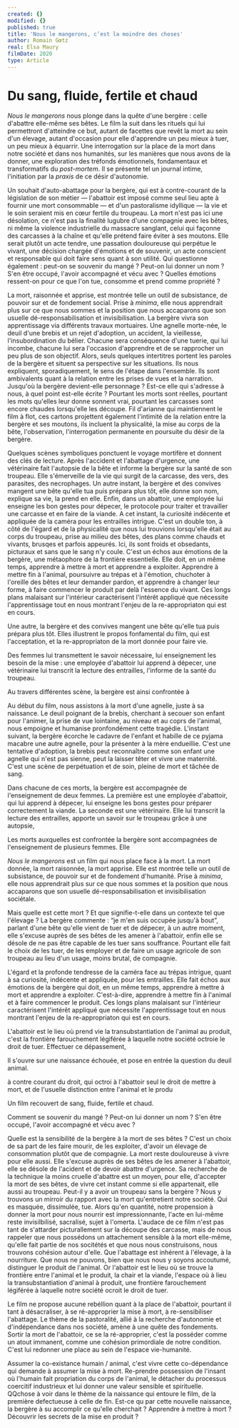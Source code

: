 ```yaml
---
created: {}
modified: {}
published: true
title: 'Nous le mangerons, c’est la moindre des choses'
author: Romain Gœtz
real: Elsa Maury
filmDate: 2020
type: Article
---
```


# Du sang, fluide, fertile et chaud

*Nous le mangerons* nous plonge dans la quête d'une bergère : celle d'abattre elle-même ses bêtes. Le film la suit dans les rituels qui lui permettront d'atteindre ce but, autant de facettes que revêt la mort au sein d'un élevage, autant d'occasion pour elle d'apprendre un peu mieux à tuer, un peu mieux à équarrir. Une interrogation sur la place de la mort dans notre société et dans nos humanités, sur les manières que nous avons de la donner, une exploration des tréfonds émotionnels, fondamentaux et transformatifs du *post-mortem*. Il se présente tel un journal intime, l'initiation par la *praxis* de ce désir d'autonomie.

Un souhait d'auto-abattage pour la bergère, qui est à contre-courant de la législation de son métier — l'abattoir est imposé comme seul lieu apte à fournir une mort consommable — et d'un pastoralisme idyllique — la vie et le soin seraient mis en cœur fertile du troupeau. La mort n'est pas ici une désolation, ce n'est pas la finalité lugubre d'une compagnie avec les bêtes, ni même la violence industrielle du massacre sanglant, celui qui façonne des carcasses à la chaîne et qu'elle prétend faire éviter à ses moutons. Elle serait plutôt un acte tendre, une passation douloureuse qui perpétue le vivant, une décision chargée d'émotions et de souvenir, un acte conscient et responsable qui doit faire sens quant à son utilité. Qui questionne également : peut-on se souvenir du mangé ? Peut-on lui donner un nom ? S'en être occupé, l'avoir accompagné et vécu avec ? Quelles émotions ressent-on pour ce que l'on tue, consomme et prend comme propriété ?

La mort, raisonnée et apprise, est montrée telle un outil de subsistance, de pouvoir sur et de fondement social. Prise à *minima*, elle nous apprendrait plus sur ce que nous sommes et la position que nous accaparons que son usuelle dé-responsabilisation et invisibilisation. La bergère vivra son apprentissage via différents travaux mortuaires. Une agnelle morte-née, le deuil d'une brebis et un rejet d'adoption, un accident, la vieillesse, l'insubordination du bélier. Chacune sera conséquence d'une tuerie, qui lui incombe, chacune lui sera l'occasion d'apprendre et de se rapprocher un peu plus de son objectif. Alors, seuls quelques intertitres portent les paroles de la bergère et situent sa perspective sur les situations. Ils nous expliquent, sporadiquement, le sens de l'étape dans l'ensemble. Ils sont ambivalents quant à la relation entre les prises de vues et la narration. Jusqu'où la bergère devient-elle personnage ? Est-ce elle qui s'adresse à nous, à quel point est-elle écrite ? Pourtant les morts sont réelles, pourtant les mots qu'elles leur donne sonnent vrai, pourtant les carcasses sont encore chaudes lorsqu'elle les découpe. Fil d'arianne qui maintiennent le film à flot, ces cartons projettent également l'intimité de la relation entre la bergère et ses moutons, ils incluent la physicalité, la mise au corps de la bête, l'observation, l'interrogation permanente en poursuite du désir de la bergère.

Quelques scènes symboliques ponctuent le voyage mortifère et donnent des clés de lecture. Après l'accident et l'abattage d'urgence, une vétérinaire fait l'autopsie de la bête et informe la bergère sur la santé de son troupeau. Elle s'émerveille de la vie qui surgit de la carcasse, des vers, des parasites, des necrophages. Un autre instant, la bergère et des convives mangent une bête qu'elle tua puis prépara plus tôt, elle donne son nom, explique sa vie, la prend en elle. Enfin, dans un abattoir, une employée lui enseigne les bon gestes pour dépecer, le protocole pour traiter et travailler une carcasse et en faire de la viande. A cet instant, la curiosité indécente et appliquée de la caméra pour les entrailles intrigue. C'est un double ton, à côté de l'égard et de la physicalité que nous lui trouvions lorsqu'elle était au corps du troupeau, prise au milieu des bêtes, des plans comme chauds et vivants, brusqes et parfois appeurés. Ici, ils sont froids et obsedants, picturaux et sans que le sang n'y coule. C'est un échos aux émotions de la bergère, une métaophore de la frontière essentielle. Elle doit, en un même temps, apprendre à mettre à mort et apprendre a exploiter. Apprendre à mettre fin à l'animal, poursuivre au trépas et à l'émotion, chuchoter à l'oreille des bêtes et leur demander pardon, et apprendre à changer leur forme, à faire commencer le produit par delà l'essence du vivant. Ces longs plans malaisant sur l'intérieur caractérisent l'intérêt appliqué que nécessite l'apprentissage tout en nous montrant l'enjeu de la re-appropriaton qui est en cours.



Une autre, la bergère et des convives mangent une bête qu'elle tua puis prépara plus tôt. Elles illustrent le propos fonfamental du film, qui est l'acceptation, et la re-appropriaton de la mort donnée pour faire vie.


Des femmes lui transmettent le savoir nécessaire, lui enseignement les besoin de la mise : une employée d'abattoir lui apprend à dépecer, une vétérinaire lui transcrit la lecture des entrailles, l'informe de la santé du troupeau.

Au travers différentes scène, la bergère est ainsi confrontée à 




Au début du film, nous assistons à la mort d'une agnelle, juste à sa naissance. Le deuil poignant de la brebis, cherchant à secouer son enfant pour l'animer, la prise de vue lointaine, au niveau et au coprs de l'animal, nous empoigne et humanise pronfondément cette tragédie. L'instant suivant, la bergère écorche le cadavre de l'enfant et habille de ce pyjama macabre une autre agnelle, pour la présenter à la mère endueillie. C'est une tentative d'adoption, la brebis peut reconnaître comme son enfant une agnelle qui n'est pas sienne, peut la laisser têter et vivre une maternité. C'est une scène de perpétuation et de soin, pleine de mort et tâchée de sang.


Dans chacune de ces morts, la bergère est accompagnée de l'enseignement de deux femmes. La première est une employée d'abattoir, qui lui apprend à dépecer, lui enseigne les bons gestes pour préparer correctement la viande. La seconde est une vétérinaire. Elle lui transcrit la lecture des entrailles, apporte un savoir sur le troupeau grâce à une autopsie, 


Les morts auxquelles est confrontée la bergère sont accompagnées de l'enseignement de plusieurs femmes. Elle 



*Nous le mangerons* est un film qui nous place face à la mort. La mort donnée, la mort raisonnée, la mort apprise. Elle est montrée telle un outil de subsistance, de pouvoir sur et de fondement d'humanité. Prise à *minima*, elle nous apprendrait plus sur ce que nous sommes et la position que nous accaparons que son usuelle dé-responsabilisation et invisibilisation sociétale. 

Mais quelle est cette mort ? Et que signifie-t-elle dans un contexte tel que l'élevage ? La bergère commente : “je m'en suis occupée jusqu'à bout”, parlant d'une bête qu'elle vient de tuer et de dépecer, à un autre moment, elle s'excuse auprès de ses bêtes de les amener à l'abattoir, enfin elle se désole de ne pas être capable de les tuer sans souffrance. Pourtant elle fait le choix de les tuer, de les employer et de faire un usage agricole de son troupeau au lieu d'un usage, moins brutal, de compagnie.

L'égard et la profonde tendresse de la caméra face au trépas intrigue, quant à sa curiosité, indécente et appliquée, pour les entrailles. Elle fait échos aux émotions de la bergère qui doit, en un même temps, apprendre à mettre à mort et apprendre a exploiter. C'est-à-dire, apprendre à mettre fin à l'animal et à faire commencer le produit. Ces longs plans malaisant sur l'intérieur caractérisent l'intérêt appliqué que nécessite l'apprentissage tout en nous montrant l'enjeu de la re-appropriaton qui est en cours.

L'abattoir est le lieu où prend vie la transubstantiation de l'animal au produit, c'est la frontière farouchement légiférée à laquelle notre société octroie le droit de tuer. Effectuer ce dépassement,  


Il s'ouvre sur une naissance échouée, et pose en entrée la question du deuil animal.

à contre courant du droit, qui octroi à l'abattoir seul le droit de mettre à mort, et de l'usuelle distinction entre l'animal et le produ

Un film recouvert de sang, fluide, fertile et chaud.

Comment se souvenir du mangé ? Peut-on lui donner un nom ? S'en être occupé, l'avoir accompagné et vécu avec ?

Quelle est la sensibilité de la bergère à la mort de ses bêtes ? C'est un choix de sa part de les faire mourir, de les exploiter, d'avoir un élevage de consommation plutôt que de compagnie. La mort reste douloureuse à vivre pour elle aussi. Elle s'excuse auprès de ses bêtes de les amener à l'abattoir, elle se désole de l'acident et de devoir abattre d'urgence. Sa recherche de la technique la moins cruelle d'abattre est un moyen, pour elle, d'accepter la mort de ses bêtes, de vivre cet instant comme si elle appartenait, elle aussi au troupeau. Peut-il y a avoir un troupeau sans la bergère ?
Nous y trouvons un mirroir du rapport avec la mort qu'entretient notre société. Qui es masquée, dissimulée, tue. Alors qu'en quantité, notre propension à donner la mort pour nous nourrir est impressionnante, l'acte en lui-même reste invisilbilisé, sacralisé, sujet à l'omerta. L'audace de ce film n'est pas tant de s'attarder picturallement sur la découpe des carcasse, mais de nous rappeler que nous possédons un attachement sensible à la mort elle-même, qu'elle fait partie de nos socitétés et que nous nous construisons, nous trouvons cohésion autour d'elle. Que l'abattage est inhérent à l'élevage, à la nourriture. Que nous ne pouvons, bien que nous nous y soyons accoutumé, distinguer le produit de l'animal. Or l'abattoir est le lieu où se trouve la frontière entre l'animal et le produit, la chair et la viande, l'espace où à lieu la transubstantiation d'animal à produit, une frontière farouchement légiférée à laquelle notre société ocroit le droit de tuer.

Le film ne propose aucune rebéllion quant à la place de l'abattoir, pourtant il tant à désacraliser, à se ré-approprier la mise à mort, à re-sensibiliser l'abattage.
Le thème de la pastoralité, allié à la recherche d'autonomie et d'indépendance dans nos société, amène à une quête des fondements. Sortir la mort de l'abattoir, ce se la ré-approprier, c'est la posséder comme un atout immanent, comme une cohésion primordiale de notre condition. C'est lui redonner une place au sein de l'espace vie-humanité.

Assumer la co-existance humain / animal, c'est vivre cette co-dépendance qui demande à assumer la mise à mort. Re-prendre possession de l'insant où l'humain fait propriation du corps de l'animal, le détacher du processus coercitif industrieux et lui donner une valeur sensible et spirituelle.
QQchose à voir dans le thème de la naissance qui entoure le film, de la première defectueuse à celle de fin. Est-ce qu par cette nouvelle naissance, la bergère à su accomplir ce qu'elle cherchait ? Apprendre à mettre à mort ? Découvrir les secrets de la mise en produit ?

